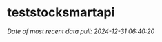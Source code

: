 
<!-- README.md is generated from README.Rmd. Please edit that file -->

# teststocksmartapi

*Date of most recent data pull: 2024-12-31 06:40:20*
